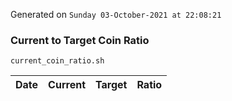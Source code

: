 Generated on `Sunday 03-October-2021 at 22:08:21`

### Current to Target Coin Ratio
`current_coin_ratio.sh`

Date|Current|Target|Ratio
---|---|---|---
